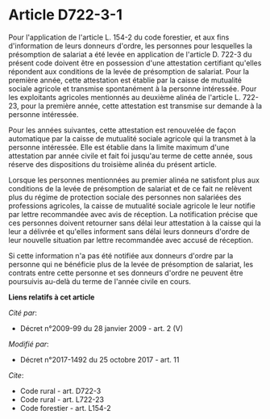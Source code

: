 # Article D722-3-1

Pour l'application de l'article L. 154-2 du code forestier, et aux fins d'information de leurs donneurs d'ordre, les
personnes pour lesquelles la présomption de salariat a été levée en application de l'article D. 722-3  du présent code
doivent être en possession d'une attestation certifiant qu'elles répondent aux conditions de la levée de présomption de
salariat. Pour la première année, cette attestation est établie par la caisse de mutualité sociale agricole et transmise
spontanément à la personne intéressée. Pour les exploitants agricoles mentionnés au deuxième alinéa de l'article L. 722-23,
pour la première année, cette attestation est transmise sur demande à la personne intéressée.

Pour les années suivantes, cette attestation est renouvelée de façon automatique par la caisse de mutualité sociale agricole
qui la transmet à la personne intéressée. Elle est établie dans la limite maximum d'une attestation par année civile et fait
foi jusqu'au terme de cette année, sous réserve des dispositions du troisième alinéa du présent article.

Lorsque les personnes mentionnées au premier alinéa ne satisfont plus aux conditions de la levée de présomption de salariat
et de ce fait ne relèvent plus du régime de protection sociale des personnes non salariées des professions agricoles, la
caisse de mutualité sociale agricole le leur notifie par lettre recommandée avec avis de réception. La notification précise
que ces personnes doivent retourner sans délai leur attestation à la caisse qui la leur a délivrée et qu'elles informent sans
délai leurs donneurs d'ordre de leur nouvelle situation par lettre recommandée avec accusé de réception.

Si cette information n'a pas été notifiée aux donneurs d'ordre par la personne qui ne bénéficie plus de la levée de
présomption de salariat, les contrats entre cette personne et ses donneurs d'ordre ne peuvent être poursuivis au-delà du
terme de l'année civile en cours.

**Liens relatifs à cet article**

_Cité par_:

  - Décret n°2009-99 du 28 janvier 2009 - art. 2 (V)

_Modifié par_:

  - Décret n°2017-1492 du 25 octobre 2017 - art. 11

_Cite_:

  - Code rural - art. D722-3
  - Code rural - art. L722-23
  - Code forestier - art. L154-2
